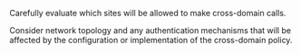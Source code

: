 Carefully evaluate which sites will be allowed to make cross-domain
calls.

Consider network topology and any authentication mechanisms
that will be affected by the configuration or implementation of the
cross-domain policy.